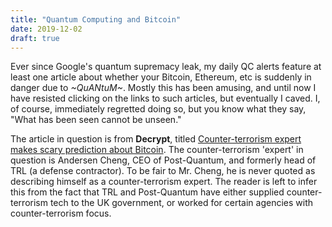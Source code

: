 ```yaml
---
title: "Quantum Computing and Bitcoin"
date: 2019-12-02
draft: true
---
```


Ever since Google's quantum supremacy leak, my daily QC alerts feature at least one article about whether your Bitcoin, Ethereum, etc is suddenly in danger due to _~*QuANtuM*~_. Mostly this has been amusing, and until now I have resisted clicking on the links to such articles, but eventually I caved. I, of course, immediately regretted doing so, but you know what they say, "What has been seen cannot be unseen."

The article in question is from __Decrypt__, titled <a href="https://decrypt.co/12593/counter-terrorism-expert-makes-scary-prediction-about-bitcoin">Counter-terrorism expert makes scary prediction about Bitcoin</a>. The counter-terrorism 'expert' in question is Andersen Cheng, CEO of Post-Quantum, and formerly head of TRL (a defense contractor). To be fair to Mr. Cheng, he is never quoted as describing himself as a counter-terrorism expert. The reader is left to infer this from the fact that TRL and Post-Quantum have either supplied counter-terrorism tech to the UK government, or worked for certain agencies with counter-terrorism focus.
